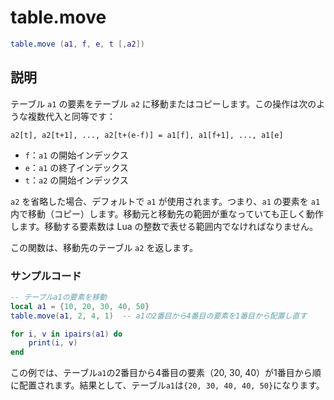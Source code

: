 # table.move

```lua
table.move (a1, f, e, t [,a2])
```

## 説明

テーブル `a1` の要素をテーブル `a2` に移動またはコピーします。この操作は次のような複数代入と同等です：

`a2[t], a2[t+1], ..., a2[t+(e-f)] = a1[f], a1[f+1], ..., a1[e]`

- `f`：`a1` の開始インデックス
- `e`：`a1` の終了インデックス
- `t`：`a2` の開始インデックス

`a2` を省略した場合、デフォルトで `a1` が使用されます。つまり、`a1` の要素を `a1` 内で移動（コピー）します。移動元と移動先の範囲が重なっていても正しく動作します。移動する要素数は Lua の整数で表せる範囲内でなければなりません。

この関数は、移動先のテーブル `a2` を返します。

### サンプルコード

```lua
-- テーブルa1の要素を移動
local a1 = {10, 20, 30, 40, 50}
table.move(a1, 2, 4, 1)  -- a1の2番目から4番目の要素を1番目から配置し直す

for i, v in ipairs(a1) do
    print(i, v)
end
```

この例では、テーブル`a1`の2番目から4番目の要素（20, 30, 40）が1番目から順に配置されます。結果として、テーブル`a1`は`{20, 30, 40, 40, 50}`になります。